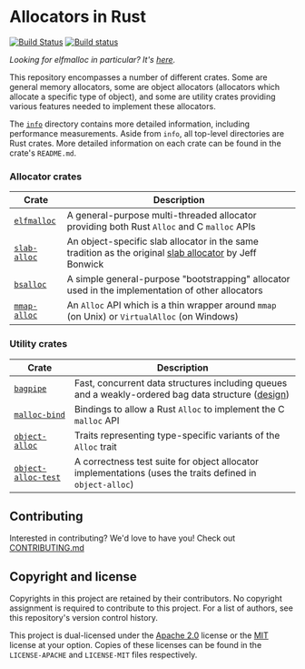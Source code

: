 <!-- Copyright 2017 the authors. See the 'Copyright and license' section of the
README.md file at the top-level directory of this repository.

Licensed under the Apache License, Version 2.0 (the LICENSE-APACHE file) or
the MIT license (the LICENSE-MIT file) at your option. This file may not be
copied, modified, or distributed except according to those terms. -->

# Allocators in Rust

[![Build Status](https://travis-ci.org/ezrosent/allocators-rs.svg?branch=master)](https://travis-ci.org/ezrosent/allocators-rs)
[![Build status](https://ci.appveyor.com/api/projects/status/github/ezrosent/allocators-rs?svg=true)](https://ci.appveyor.com/project/ezrosent/allocators-rs)

_Looking for elfmalloc in particular? It's [here](https://github.com/ezrosent/allocators-rs/blob/master/elfmalloc)._

This repository encompasses a number of different crates. Some are general
memory allocators, some are object allocators (allocators which allocate a
specific type of object), and some are utility crates providing various
features needed to implement these allocators.

The [`info`](https://github.com/ezrosent/allocators-rs/blob/master/info) directory contains more detailed information, including performance
measurements. Aside from `info`, all top-level directories are Rust crates.
More detailed information on each crate can be found in the crate's `README.md`.

### Allocator crates

| Crate | Description |
|-------|-------------|
| [`elfmalloc`](https://github.com/ezrosent/allocators-rs/blob/master/elfmalloc) | A general-purpose multi-threaded allocator providing both Rust `Alloc` and C `malloc` APIs |
| [`slab-alloc`](https://github.com/ezrosent/allocators-rs/blob/master/slab-alloc) | An object-specific slab allocator in the same tradition as the original [slab allocator](https://www.usenix.org/legacy/publications/library/proceedings/bos94/full_papers/bonwick.a) by Jeff Bonwick |
| [`bsalloc`](https://github.com/ezrosent/allocators-rs/blob/master/bsalloc) | A simple general-purpose "bootstrapping" allocator used in the implementation of other allocators |
| [`mmap-alloc`](https://github.com/ezrosent/allocators-rs/blob/master/mmap-alloc) | An `Alloc` API which is a thin wrapper around `mmap` (on Unix) or `VirtualAlloc` (on Windows) |

### Utility crates

| Crate | Description |
|-------|-------------|
| [`bagpipe`](https://github.com/ezrosent/allocators-rs/blob/master/bagpipe) | Fast, concurrent data structures including queues and a weakly-ordered bag data structure ([design](https://github.com/ezrosent/allocators-rs/blob/master/info/bagpipes.md)) |
| [`malloc-bind`](https://github.com/ezrosent/allocators-rs/blob/master/malloc-bind) | Bindings to allow a Rust `Alloc` to implement the C `malloc` API |
| [`object-alloc`](https://github.com/ezrosent/allocators-rs/blob/master/object-alloc) | Traits representing type-specific variants of the `Alloc` trait |
| [`object-alloc-test`](https://github.com/ezrosent/allocators-rs/blob/master/object-alloc-test) | A correctness test suite for object allocator implementations (uses the traits defined in `object-alloc`) |

## Contributing

Interested in contributing? We'd love to have you! Check out [CONTRIBUTING.md](https://github.com/ezrosent/allocators-rs/blob/master/CONTRIBUTING.md)

## Copyright and license

Copyrights in this project are retained by their contributors. No copyright
assignment is required to contribute to this project. For a list of authors, see
this repository's version control history.

This project is dual-licensed under the  [Apache
2.0](http://www.apache.org/licenses/LICENSE-2.0) license or the
[MIT](http://opensource.org/licenses/MIT) license at your option. Copies of
these licenses can be found in the `LICENSE-APACHE` and `LICENSE-MIT` files
respectively.
